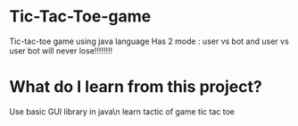 # Tic-Tac-Toe-game

Tic-tac-toe game using java language
Has 2 mode : user vs bot and user vs user
bot will never lose!!!!!!!!

# What do I learn from this project?
Use basic GUI library in java\n
learn tactic of game tic tac toe
